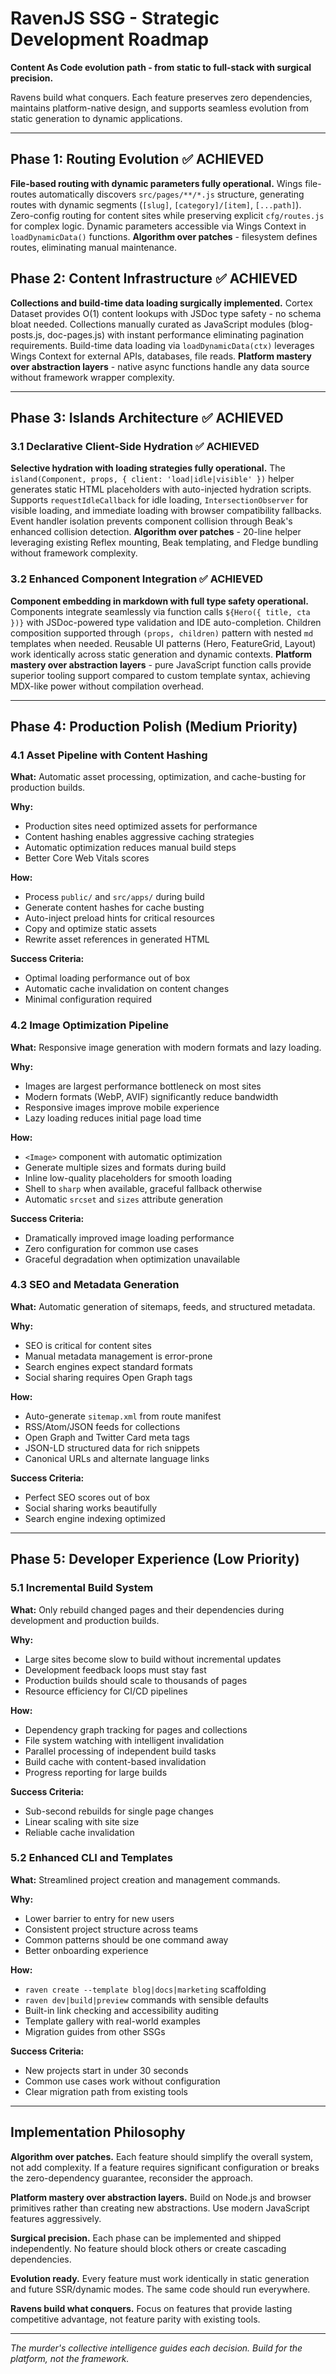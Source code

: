 # RavenJS SSG - Strategic Development Roadmap

**Content As Code evolution path - from static to full-stack with surgical precision.**

Ravens build what conquers. Each feature preserves zero dependencies, maintains platform-native design, and supports seamless evolution from static generation to dynamic applications.

---

## Phase 1: Routing Evolution ✅ **ACHIEVED**

**File-based routing with dynamic parameters fully operational.** Wings file-routes automatically discovers `src/pages/**/*.js` structure, generating routes with dynamic segments (`[slug]`, `[category]/[item]`, `[...path]`). Zero-config routing for content sites while preserving explicit `cfg/routes.js` for complex logic. Dynamic parameters accessible via Wings Context in `loadDynamicData()` functions. **Algorithm over patches** - filesystem defines routes, eliminating manual maintenance.

## Phase 2: Content Infrastructure ✅ **ACHIEVED**

**Collections and build-time data loading surgically implemented.** Cortex Dataset provides O(1) content lookups with JSDoc type safety - no schema bloat needed. Collections manually curated as JavaScript modules (blog-posts.js, doc-pages.js) with instant performance eliminating pagination requirements. Build-time data loading via `loadDynamicData(ctx)` leverages Wings Context for external APIs, databases, file reads. **Platform mastery over abstraction layers** - native async functions handle any data source without framework wrapper complexity.

---

## Phase 3: Islands Architecture ✅ **ACHIEVED**

### 3.1 Declarative Client-Side Hydration ✅ **ACHIEVED**

**Selective hydration with loading strategies fully operational.** The `island(Component, props, { client: 'load|idle|visible' })` helper generates static HTML placeholders with auto-injected hydration scripts. Supports `requestIdleCallback` for idle loading, `IntersectionObserver` for visible loading, and immediate loading with browser compatibility fallbacks. Event handler isolation prevents component collision through Beak's enhanced collision detection. **Algorithm over patches** - 20-line helper leveraging existing Reflex mounting, Beak templating, and Fledge bundling without framework complexity.

### 3.2 Enhanced Component Integration ✅ **ACHIEVED**

**Component embedding in markdown with full type safety operational.** Components integrate seamlessly via function calls `${Hero({ title, cta })}` with JSDoc-powered type validation and IDE auto-completion. Children composition supported through `(props, children)` pattern with nested `md` templates when needed. Reusable UI patterns (Hero, FeatureGrid, Layout) work identically across static generation and dynamic contexts. **Platform mastery over abstraction layers** - pure JavaScript function calls provide superior tooling support compared to custom template syntax, achieving MDX-like power without compilation overhead.

---

## Phase 4: Production Polish (Medium Priority)

### 4.1 Asset Pipeline with Content Hashing

**What:** Automatic asset processing, optimization, and cache-busting for production builds.

**Why:**

- Production sites need optimized assets for performance
- Content hashing enables aggressive caching strategies
- Automatic optimization reduces manual build steps
- Better Core Web Vitals scores

**How:**

- Process `public/` and `src/apps/` during build
- Generate content hashes for cache busting
- Auto-inject preload hints for critical resources
- Copy and optimize static assets
- Rewrite asset references in generated HTML

**Success Criteria:**

- Optimal loading performance out of box
- Automatic cache invalidation on content changes
- Minimal configuration required

### 4.2 Image Optimization Pipeline

**What:** Responsive image generation with modern formats and lazy loading.

**Why:**

- Images are largest performance bottleneck on most sites
- Modern formats (WebP, AVIF) significantly reduce bandwidth
- Responsive images improve mobile experience
- Lazy loading reduces initial page load time

**How:**

- `<Image>` component with automatic optimization
- Generate multiple sizes and formats during build
- Inline low-quality placeholders for smooth loading
- Shell to `sharp` when available, graceful fallback otherwise
- Automatic `srcset` and `sizes` attribute generation

**Success Criteria:**

- Dramatically improved image loading performance
- Zero configuration for common use cases
- Graceful degradation when optimization unavailable

### 4.3 SEO and Metadata Generation

**What:** Automatic generation of sitemaps, feeds, and structured metadata.

**Why:**

- SEO is critical for content sites
- Manual metadata management is error-prone
- Search engines expect standard formats
- Social sharing requires Open Graph tags

**How:**

- Auto-generate `sitemap.xml` from route manifest
- RSS/Atom/JSON feeds for collections
- Open Graph and Twitter Card meta tags
- JSON-LD structured data for rich snippets
- Canonical URLs and alternate language links

**Success Criteria:**

- Perfect SEO scores out of box
- Social sharing works beautifully
- Search engine indexing optimized

---

## Phase 5: Developer Experience (Low Priority)

### 5.1 Incremental Build System

**What:** Only rebuild changed pages and their dependencies during development and production builds.

**Why:**

- Large sites become slow to build without incremental updates
- Development feedback loops must stay fast
- Production builds should scale to thousands of pages
- Resource efficiency for CI/CD pipelines

**How:**

- Dependency graph tracking for pages and collections
- File system watching with intelligent invalidation
- Parallel processing of independent build tasks
- Build cache with content-based invalidation
- Progress reporting for large builds

**Success Criteria:**

- Sub-second rebuilds for single page changes
- Linear scaling with site size
- Reliable cache invalidation

### 5.2 Enhanced CLI and Templates

**What:** Streamlined project creation and management commands.

**Why:**

- Lower barrier to entry for new users
- Consistent project structure across teams
- Common patterns should be one command away
- Better onboarding experience

**How:**

- `raven create --template blog|docs|marketing` scaffolding
- `raven dev|build|preview` commands with sensible defaults
- Built-in link checking and accessibility auditing
- Template gallery with real-world examples
- Migration guides from other SSGs

**Success Criteria:**

- New projects start in under 30 seconds
- Common use cases work without configuration
- Clear migration path from existing tools

---

## Implementation Philosophy

**Algorithm over patches.** Each feature should simplify the overall system, not add complexity. If a feature requires significant configuration or breaks the zero-dependency guarantee, reconsider the approach.

**Platform mastery over abstraction layers.** Build on Node.js and browser primitives rather than creating new abstractions. Use modern JavaScript features aggressively.

**Surgical precision.** Each phase can be implemented and shipped independently. No feature should block others or create cascading dependencies.

**Evolution ready.** Every feature must work identically in static generation and future SSR/dynamic modes. The same code should run everywhere.

**Ravens build what conquers.** Focus on features that provide lasting competitive advantage, not feature parity with existing tools.

---

_The murder's collective intelligence guides each decision. Build for the platform, not the framework._

